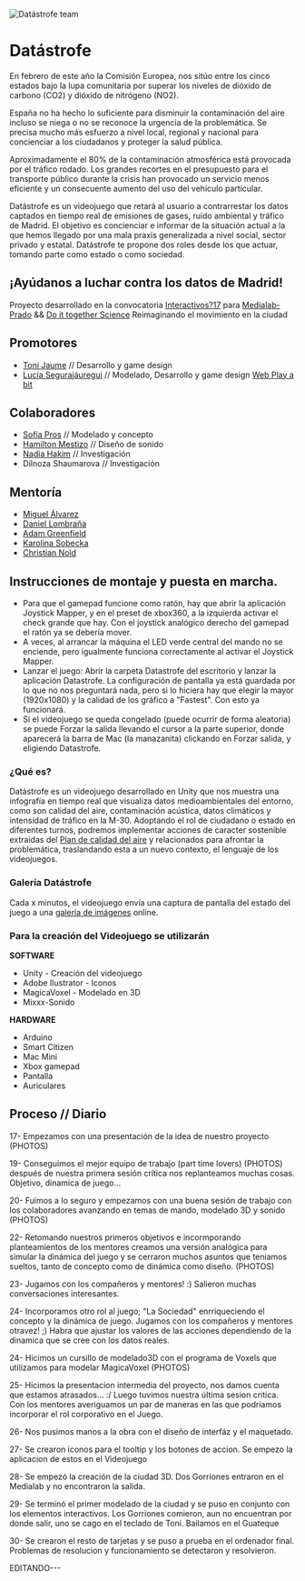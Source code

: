![Datástrofe team](https://c1.staticflickr.com/5/4196/34946844546_7b6a66d427_h.jpg)

# Datástrofe
En febrero de este año la Comisión Europea, nos sitúo entre los cinco estados bajo la lupa comunitaria por superar los niveles de dióxido de carbono (CO2) y dióxido de nitrógeno (NO2). 
 
España no ha hecho lo suficiente para disminuir la contaminación del aire incluso se niega o no se reconoce la urgencia de la problemática. Se precisa mucho más esfuerzo a nivel local, regional y nacional para concienciar a  los ciudadanos y proteger la salud pública. 
 
Aproximadamente el 80% de la contaminación atmosférica está provocada por el tráfico rodado. Los grandes recortes en el presupuesto para el transporte público durante la crisis han provocado un servicio menos eficiente y un consecuente aumento del uso del vehículo particular.
 
Datástrofe es un videojuego que retará al usuario a contrarrestar los datos captados en tiempo real de emisiones de gases, ruido ambiental y tráfico de Madrid. El objetivo es concienciar e informar de la situación actual a la que hemos llegado por una mala praxis generalizada a nivel social, sector privado y estatal. Datástrofe te propone dos roles desde los que actuar, tomando parte como estado o como sociedad.  
 
¡Ayúdanos a luchar contra los datos de Madrid!
--------

Proyecto desarrollado en la convocatoria [Interactivos?17](http://medialab-prado.es/article/-interactivos17-reimaginando-el-movimiento-en-la-ciudad-ciencia-ciudadana-para-un-presente-sostenible-proyectos-seleccionados) para
[Medialab-Prado](http://medialab-prado.es/) && [Do it together Science](http://togetherscience.eu/)
Reimaginando el movimiento en la ciudad

## Promotores
- [Toni Jaume](https://twitter.com/tonijota) // Desarrollo y game design
- [Lucía Segurajáuregui](http://luciaseguramente.com) // Modelado, Desarrollo y game design
[Web Play a bit](htttp://playabit.net)
  
## Colaboradores
- [Sofía Pros](https://sofipros.com/) // Modelado y concepto
- [Hamilton Mestizo](http://librepensante.org/) // Diseño de sonido
- [Nadia Hakim](https://www.linkedin.com/in/nadia-hakim-fern%C3%A1ndez-29a294b5?ppe=1) // Investigación
- Dilnoza Shaumarova // Investigación

## Mentoría
- [Miguel Álvarez](https://twitter.com/malvartinez?lang=es)
- [Daniel Lombraña](https://scifabric.com/)
- [Adam Greenfield](http://urbanscale.org/about/adam-greenfield/)
- [Karolina Sobecka](http://www.gravitytrap.com/)
- [Christian Nold](http://www.softhook.com/)

## Instrucciones de montaje y puesta en marcha.
- Para que el gamepad funcione como ratón, hay que abrir la aplicación Joystick Mapper, y en el preset de xbox360, a la izquierda activar el check grande que hay. Con el joystick analógico derecho del gamepad el ratón ya se debería mover.
- A veces, al arrancar la máquina el LED verde central del mando no se enciende, pero igualmente funciona correctamente al activar el Joystick Mapper.
- Lanzar el juego: Abrir la carpeta Datastrofe del escritorio y lanzar la aplicación Datastrofe. La configuración de pantalla ya está guardada por lo que no nos preguntará nada, pero si lo hiciera hay que elegir la mayor (1920x1080) y la calidad de los gráfico a "Fastest". Con esto ya funcionará.
- Si el videojuego se queda congelado (puede ocurrir de forma aleatoria) se puede Forzar la salida llevando el cursor a la parte superior, donde aparecerá la barra de Mac (la manazanita) clickando en Forzar salida, y eligiendo Datastrofe.


### ¿Qué es?
Datástrofe es un videojuego desarrollado en Unity que nos muestra una infografía en tiempo real que visualiza datos medioambientales del entorno, como son calidad del aire, contaminación acústica, datos climáticos y intensidad de tráfico en la M-30. Adoptando el rol de ciudadano o estado en diferentes turnos, podremos implementar acciones de caracter sostenible extraidas del [Plan de calidad del aire](http://www.madrid.es/portales/munimadrid/es/Inicio/Movilidad-y-transportes/Plan-A-Plan-de-Calidad-del-Aire-y-Cambio-Climatico?vgnextchannel=220e31d3b28fe410VgnVCM1000000b205a0aRCRD&vgnextfmt=default&vgnextoid=cf66b95e4ebca510VgnVCM1000001d4a900aRCRD) y relacionados para afrontar la problemática, traslandando esta a un nuevo contexto, el lenguaje de los videojuegos.

### Galería Datástrofe
Cada x minutos, el videojuego envía una captura de pantalla del estado del juego a una [galería de imágenes](http://zona4g.com/datastrofe/capturas/images/index.php) online.

### Para la creación del Videojuego se utilizarán

__SOFTWARE__
* Unity - Creación del videojuego
* Adobe Ilustrator - Iconos
* MagicaVoxel - Modelado en 3D
* Mixxx-Sonido

__HARDWARE__
* Arduino
* Smart Citizen
* Mac Mini
* Xbox gamepad
* Pantalla
* Auriculares

## Proceso // Diario

  17- Empezamos con una presentación de la idea de nuestro proyecto (PHOTOS)

  19- Conseguimos el mejor equipo de trabajo (part time lovers) (PHOTOS) después de nuestra primera sesión crítica nos replanteamos muchas cosas. Objetivo, dinamica de juego...

  20- Fuimos a lo seguro y empezamos con una buena sesión de trabajo con los colaboradores avanzando en temas de mando, modelado 3D y sonido (PHOTOS)

  22- Retomando nuestros primeros objetivos e incormporando planteamientos de los mentores creamos una versión analógica para simular la dinámica del juego y se cerraron muchos asuntos que teniamos sueltos, tanto de concepto como de dinámica como diseño. (PHOTOS)

  23- Jugamos con los compañeros y mentores! :) Salieron muchas conversaciones interesantes.

  24- Incorporamos otro rol al juego; "La Sociedad" enrriqueciendo el concepto y la dinámica de juego. Jugamos con los compañeros y mentores otravez! ;) Habra que ajustar los valores de las acciones dependiendo de la dinamica que se cree con los datos reales.

  24- Hicimos un cursillo de modelado3D con el programa de Voxels que utilizamos para modelar MagicaVoxel (PHOTOS)

  25- Hicimos la presentacion intermedia del proyecto, nos damos cuenta que estamos atrasados... :/ Luego tuvimos nuestra última sesion critica. Con los mentores averiguamos un par de maneras en las que podriamos incorporar el rol corporativo en el Juego.

  26- Nos pusimos manos a la obra con el diseño de interfáz y el maquetado. 

  27- Se crearon iconos para el tooltip y los botones de accion. Se empezo la aplicacion de estos en el Videojuego

  28- Se empezó la creación de la ciudad 3D. Dos Gorriones entraron en el Medialab y no encontraron la salida.

  29- Se terminó el primer modelado de la ciudad y se puso en conjunto con los elementos interactivos. Los Gorriones comieron, aun no encuentran por donde salir, uno se cago en el teclado de Toni. Bailamos en el Guateque

  30- Se crearon el resto de tarjetas y se puso a prueba en el ordenador final. Problemas de resolucion y funcionamiento se detectaron y resolvieron.



EDITANDO---
  
